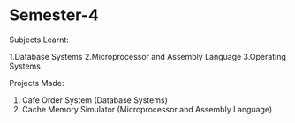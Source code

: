 # Semester-4

Subjects Learnt:

  1.Database Systems
  2.Microprocessor and Assembly Language
  3.Operating Systems
  
 Projects Made:
   1. Cafe Order System (Database Systems)
   2. Cache Memory Simulator (Microprocessor and Assembly Language)
